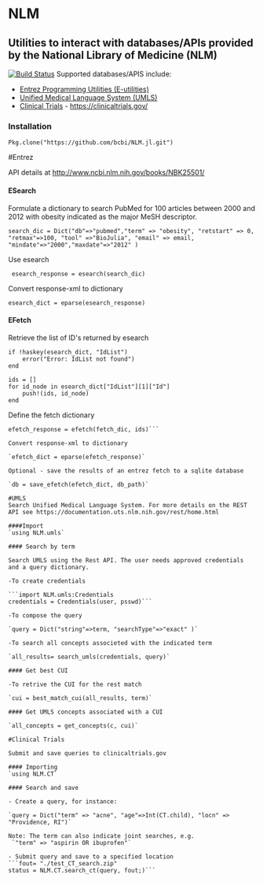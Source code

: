 <!--
@Author: isa
@Date:   2016-05-13T16:37:00-04:00
@Last modified by:   isa
@Last modified time: 2016-05-19T16:12:10-04:00
-->



# NLM
## Utilities to interact with databases/APIs provided by the National Library of Medicine (NLM)
[![Build Status](https://travis-ci.org/bcbi/NLM.jl.svg?branch=master)](https://travis-ci.org/bcbi/NLM.jl)
Supported databases/APIS include:

- [Entrez Programming Utilities (E-utilities)](#entrez)
- [Unified Medical Language System (UMLS)](#umls)
- [Clinical Trials](#clinical-trials) - https://clinicaltrials.gov/

### Installation
```{Julia}
Pkg.clone("https://github.com/bcbi/NLM.jl.git")
```

#Entrez

API details at  http://www.ncbi.nlm.nih.gov/books/NBK25501/

#### ESearch
Formulate a dictionary to search PubMed for 100 articles between 2000 and 2012
with obesity indicated as the major MeSH descriptor.


`search_dic = Dict("db"=>"pubmed","term" => "obesity",
 "retstart" => 0, "retmax"=>100, "tool" =>"BioJulia",
 "email" => email, "mindate"=>"2000","maxdate"=>"2012" )`

Use esearch

` esearch_response = esearch(search_dic)`

Convert response-xml to dictionary

`esearch_dict = eparse(esearch_response)`  

#### EFetch
Retrieve the list of ID's returned by esearch

    if !haskey(esearch_dict, "IdList")
        error("Error: IdList not found")
    end

    ids = []
    for id_node in esearch_dict["IdList"][1]["Id"]
        push!(ids, id_node)
    end

Define the fetch dictionary

```fetch_dic = Dict("db"=>"pubmed","tool" =>"BioJulia", "email" => email, "retmode" => "xml", "rettype"=>"null")
efetch_response = efetch(fetch_dic, ids)```

Convert response-xml to dictionary

`efetch_dict = eparse(efetch_response)`

Optional - save the results of an entrez fetch to a sqlite database

`db = save_efetch(efetch_dict, db_path)`

#UMLS
Search Unified Medical Language System. For more details on the REST API see https://documentation.uts.nlm.nih.gov/rest/home.html

####Import
`using NLM.umls`

#### Search by term

Search UMLS using the Rest API. The user needs approved credentials and a query dictionary.

-To create credentials

```import NLM.umls:Credentials
credentials = Credentials(user, psswd)```

-To compose the query

`query = Dict("string"=>term, "searchType"=>"exact" )`

-To search all concepts associeted with the indicated term

`all_results= search_umls(credentials, query)`

#### Get best CUI

-To retrive the CUI for the rest match

`cui = best_match_cui(all_results, term)`

#### Get UMLS concepts associated with a CUI

`all_concepts = get_concepts(c, cui)`

#Clinical Trials

Submit and save queries to clinicaltrials.gov

#### Importing
`using NLM.CT`

#### Search and save

- Create a query, for instance:

`query = Dict("term" => "acne", "age"=>Int(CT.child), "locn" => "Providence, RI")`

Note: The term can also indicate joint searches, e.g.
 `"term" => "aspirin OR ibuprofen"`
 
- Submit query and save to a specified location
```fout= "./test_CT_search.zip"
status = NLM.CT.search_ct(query, fout;)```


